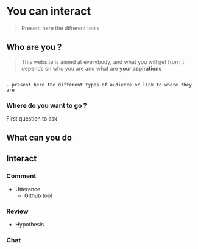 # **You** can interact

> Present here the different tools

## Who are you ?

> This website is aimed at everybody, and what you will get from it depends on who you are and what are **your aspirations**

```{note}

- present here the different types of audience or link to where they are

```

### Where do you want to go ?

First question to ask



## What can you do






## Interact


### Comment 

- Utterance 
    - Github tool
    
    
### Review

- Hypothesis

### Chat 